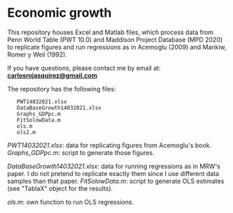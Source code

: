 # Economic growth
This repository houses Excel and Matlab files, which process data from Penn World Table (PWT 10.0) and Maddison Project Database (MPD 2020) to replicate figures and run regressions as in Acemoglu (2009) and Mankiw, Romer y Weil (1992).

If you have questions, please contact me by email at:
**carlosrojasquiroz@gmail.com**

The repository has the following files:

       PWT14032021.xlsx
       DataBaseGrowth14032021.xlsx      
       Graphs_GDPpc.m
       FitSolowData.m
       ols.m
       ols2.m

*PWT14032021.xlsx*: data for replicating figures from Acemoglu's book.
*Graphs_GDPpc.m*: script to generate those figures. 

*DataBaseGrowth14032021.xlsx*: data for running regressions as in MRW's paper. I do not pretend to replicate exactly them since I use different data samples than that paper.
*FitSolowData.m*: script to generate OLS estimates (see "TablaX" object for the results).

*ols.m*: own function to run OLS regressions. 

